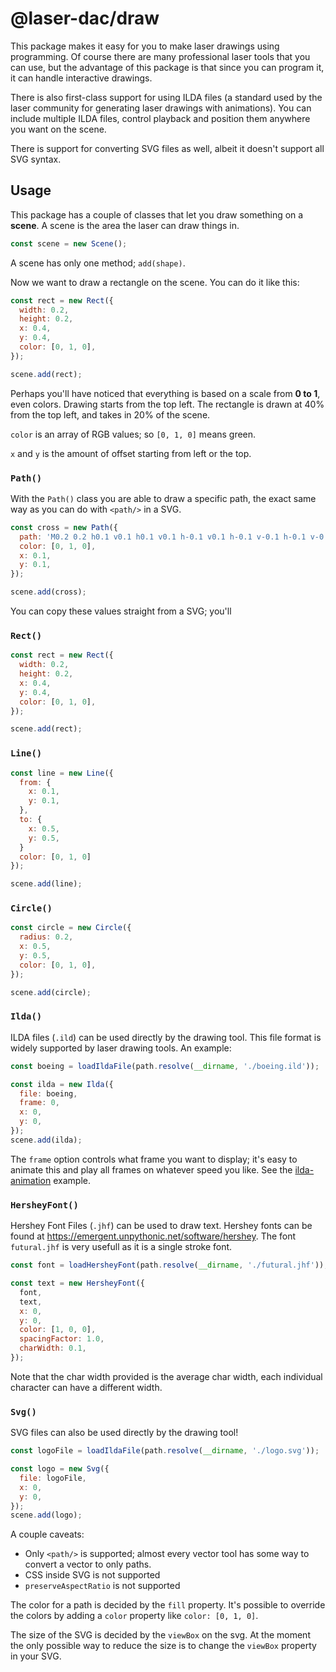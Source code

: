 # @laser-dac/draw

This package makes it easy for you to make laser drawings using programming. Of course there are many professional laser tools that you can use, but the advantage of this package is that since you can program it, it can handle interactive drawings.

There is also first-class support for using ILDA files (a standard used by the laser community for generating laser drawings with animations). You can include multiple ILDA files, control playback and position them anywhere you want on the scene.

There is support for converting SVG files as well, albeit it doesn't support all SVG syntax.

## Usage

This package has a couple of classes that let you draw something on a **scene**. A scene is the area the laser can draw things in.

```js
const scene = new Scene();
```

A scene has only one method; `add(shape)`.

Now we want to draw a rectangle on the scene. You can do it like this:

```js
const rect = new Rect({
  width: 0.2,
  height: 0.2,
  x: 0.4,
  y: 0.4,
  color: [0, 1, 0],
});

scene.add(rect);
```

Perhaps you'll have noticed that everything is based on a scale from **0 to 1**, even colors. Drawing starts from the top left. The rectangle is drawn at 40% from the top left, and takes in 20% of the scene.

`color` is an array of RGB values; so `[0, 1, 0]` means green.

`x` and `y` is the amount of offset starting from left or the top.

### `Path()`

With the `Path()` class you are able to draw a specific path, the exact same way as you can do with `<path/>` in a SVG.

```js
const cross = new Path({
  path: 'M0.2 0.2 h0.1 v0.1 h0.1 v0.1 h-0.1 v0.1 h-0.1 v-0.1 h-0.1 v-0.1 h0.1 z',
  color: [0, 1, 0],
  x: 0.1,
  y: 0.1,
});

scene.add(cross);
```

You can copy these values straight from a SVG; you'll

### `Rect()`

```js
const rect = new Rect({
  width: 0.2,
  height: 0.2,
  x: 0.4,
  y: 0.4,
  color: [0, 1, 0],
});

scene.add(rect);
```

### `Line()`

```js
const line = new Line({
  from: {
    x: 0.1,
    y: 0.1,
  },
  to: {
    x: 0.5,
    y: 0.5,
  }
  color: [0, 1, 0]
});

scene.add(line);
```

### `Circle()`

```js
const circle = new Circle({
  radius: 0.2,
  x: 0.5,
  y: 0.5,
  color: [0, 1, 0],
});

scene.add(circle);
```

### `Ilda()`

ILDA files (`.ild`) can be used directly by the drawing tool. This file format is widely supported by laser drawing tools. An example:

```js
const boeing = loadIldaFile(path.resolve(__dirname, './boeing.ild'));

const ilda = new Ilda({
  file: boeing,
  frame: 0,
  x: 0,
  y: 0,
});
scene.add(ilda);
```

The `frame` option controls what frame you want to display; it's easy to animate this and play all frames on whatever speed you like. See the [ilda-animation](https://github.com/Volst/laser-dac/tree/master/examples/ilda-animation) example.

### `HersheyFont()`

Hershey Font Files (`.jhf`) can be used to draw text. Hershey fonts can be found at https://emergent.unpythonic.net/software/hershey. The font `futural.jhf` is very usefull as it is a single stroke font.

```js
const font = loadHersheyFont(path.resolve(__dirname, './futural.jhf'));

const text = new HersheyFont({
  font,
  text,
  x: 0,
  y: 0,
  color: [1, 0, 0],
  spacingFactor: 1.0,
  charWidth: 0.1,
});
```

Note that the char width provided is the average char width, each individual character can have a different width.

### `Svg()`

SVG files can also be used directly by the drawing tool!

```js
const logoFile = loadIldaFile(path.resolve(__dirname, './logo.svg'));

const logo = new Svg({
  file: logoFile,
  x: 0,
  y: 0,
});
scene.add(logo);
```

A couple caveats:

- Only `<path/>` is supported; almost every vector tool has some way to convert a vector to only paths.
- CSS inside SVG is not supported
- `preserveAspectRatio` is not supported

The color for a path is decided by the `fill` property. It's possible to override the colors by adding a `color` property like `color: [0, 1, 0]`.

The size of the SVG is decided by the `viewBox` on the svg. At the moment the only possible way to reduce the size is to change the `viewBox` property in your SVG.
